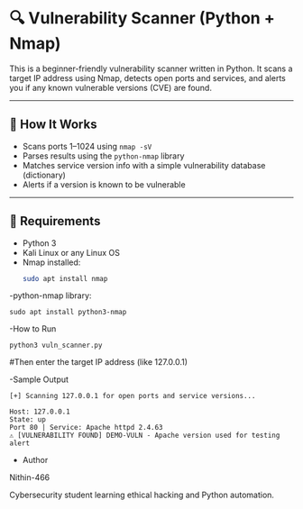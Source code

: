 # 🔍 Vulnerability Scanner (Python + Nmap)

This is a beginner-friendly vulnerability scanner written in Python. It scans a target IP address using Nmap, detects open ports and services, and alerts you if any known vulnerable versions (CVE) are found.

---

## 🚀 How It Works

- Scans ports 1–1024 using `nmap -sV`
- Parses results using the `python-nmap` library
- Matches service version info with a simple vulnerability database (dictionary)
- Alerts if a version is known to be vulnerable

---

## 🧰 Requirements

- Python 3
- Kali Linux or any Linux OS
- Nmap installed:
  ```bash
  sudo apt install nmap
  
 -python-nmap library:
 
    sudo apt install python3-nmap
    
  -How to Run

    python3 vuln_scanner.py
  #Then enter the target IP address (like 127.0.0.1)
 
 -Sample Output

    [+] Scanning 127.0.0.1 for open ports and service versions...

    Host: 127.0.0.1
    State: up
    Port 80 | Service: Apache httpd 2.4.63
    ⚠ [VULNERABILITY FOUND] DEMO-VULN - Apache version used for testing alert 

 - Author

 Nithin-466
 
 Cybersecurity student learning ethical hacking and Python automation.


